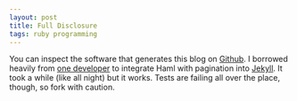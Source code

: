 ```yaml
---
layout: post
title: Full Disclosure
tags: ruby programming
---
```


You can inspect the software that generates this blog on [Github](http://github.com/jeremy6d/jekyll). I borrowed heavily from [one developer](http://github.com/henrik/jekyll) to integrate Haml with pagination into [Jekyll](http://github.com/mojombo/jekyll). It took a while (like all night) but it works. Tests are failing all over the place, though, so fork with caution.